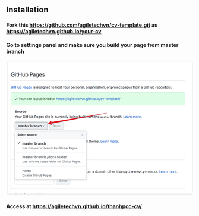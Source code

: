 ## Installation

#### Fork this https://github.com/agiletechvn/cv-template.git as https://agiletechvn.github.io/your-cv

#### Go to settings panel and make sure you build your page from master branch

![Settings](setting.png)

#### Access at https://agiletechvn.github.io/thanhpcc-cv/
